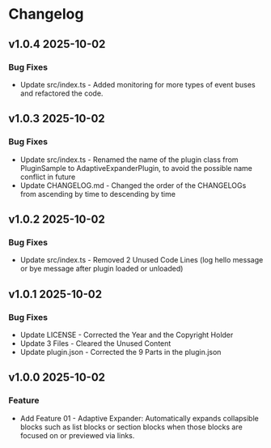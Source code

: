 # Changelog

## v1.0.4 2025-10-02

### Bug Fixes

- Update src/index.ts - Added monitoring for more types of event buses and refactored the code.

## v1.0.3 2025-10-02

### Bug Fixes

- Update src/index.ts - Renamed the name of the plugin class from PluginSample to AdaptiveExpanderPlugin, to avoid the possible name conflict in future
- Update CHANGELOG.md - Changed the order of the CHANGELOGs from ascending by time to descending by time

## v1.0.2 2025-10-02

### Bug Fixes

- Update src/index.ts - Removed 2 Unused Code Lines (log hello message or bye message after plugin loaded or unloaded)

## v1.0.1 2025-10-02

### Bug Fixes

- Update LICENSE - Corrected the Year and the Copyright Holder
- Update 3 Files - Cleared the Unused Content
- Update plugin.json - Corrected the 9 Parts in the plugin.json


## v1.0.0 2025-10-02

### Feature

- Add Feature 01 - Adaptive Expander: Automatically expands collapsible blocks such as list blocks or section blocks when those blocks are focused on or previewed via links.

